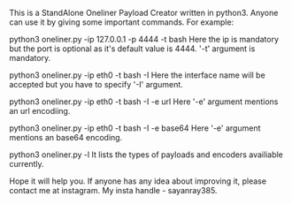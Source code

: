 This is a StandAlone Oneliner Payload Creator written in python3. Anyone can use it by giving some important commands. For example:

python3 oneliner.py -ip 127.0.0.1 -p 4444 -t bash
Here the ip is mandatory but the port is optional as it's default value is 4444. '-t' argument is mandatory.

python3 oneliner.py -ip eth0 -t bash -I
Here the interface name will be accepted but you have to specify '-I' argument.

python3 oneliner.py -ip eth0 -t bash -I -e url
Here '-e' argument mentions an url encodiing.

python3 oneliner.py -ip eth0 -t bash -I -e base64 <or b_64 or b64 or base_64>
Here '-e' argument mentions an base64 encoding.

python3 oneliner.py -l
It lists the types of payloads and encoders availiable currently.

Hope it will help you.
If anyone has any idea about improving it, please contact me at instagram.
My insta handle - sayanray385.
